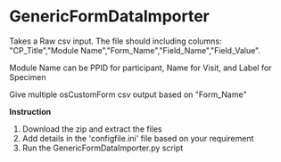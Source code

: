 # GenericFormDataImporter

Takes a Raw csv input. The file should including columns: "CP_Title","Module Name","Form_Name","Field_Name","Field_Value".

Module Name can be PPID for participant, Name for Visit, and  Label for Specimen

Give multiple osCustomForm csv output based on "Form_Name"


**Instruction**
1. Download the zip and extract the files
2. Add details in the 'configfile.ini' file based on your requirement
3. Run the GenericFormDataImporter.py script
